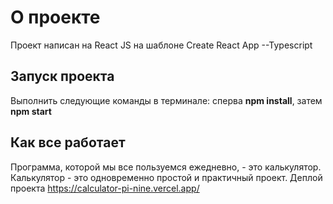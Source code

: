 # О проекте

Проект написан на React JS на шаблоне Create React App --Typescript 

## Запуск проекта

Выполнить следующие команды в терминале: сперва **npm install**, затем **npm start**  


## Как все работает

Программа, которой мы все пользуемся ежедневно, - это калькулятор. Калькулятор - это одновременно простой и практичный проект.
Деплой проекта https://calculator-pi-nine.vercel.app/